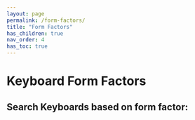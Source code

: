 ```yaml
---
layout: page
permalink: /form-factors/
title: "Form Factors"
has_children: true
nav_order: 4
has_toc: true
---
```

# Keyboard Form Factors

## Search Keyboards based on form factor:

